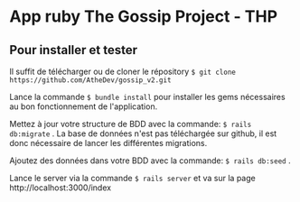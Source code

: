 # App ruby The Gossip Project - THP

## Pour installer et tester

Il suffit de télécharger ou de cloner le répository
`$ git clone https://github.com/AtheDev/gossip_v2.git`

Lance la commande `$ bundle install` pour installer les gems nécessaires au bon fonctionnement de l'application.

Mettez à jour votre structure de BDD avec la commande: `$ rails db:migrate` . La base de données n'est pas téléchargée sur github, il est donc nécessaire de lancer les différentes migrations.

Ajoutez des données dans votre BDD avec la commande: `$ rails db:seed` .

Lance le server via la commande `$ rails server` et va sur la page http://localhost:3000/index
